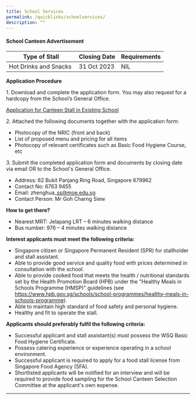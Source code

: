 ```yaml
---
title: School Services
permalink: /quicklinks/schoolservices/
description: ""
---
```

#### School Canteen Advertisement



| Type of Stall| Closing Date | Requirements |
| -------- | -------- | -------- |
| Hot Drinks and Snacks&nbsp;     | 31 Oct 2023     | NIL     |

**Application Procedure**

1\. Download and complete the application form. You may also request for a hardcopy from the School’s General Office.

[Application for Canteen Stall in Existing School](/files/applicationforcanteenstallexistingschool.pdf)

2\. Attached the following documents together with the application form:

- Photocopy of the NRIC (front and back)<br>
- List of proposed menu and pricing for all items<br>
- Photocopy of relevant certificates such as Basic Food Hygiene Course, etc

3\. Submit the completed application form and documents by closing date via email OR to the School's General Office.

- Address: 62 Bukit Panjang Ring Road, Singapore 679962 <br>
- Contact No: 6763 9455 <br>
- Email: zhenghua\_ss@moe.edu.sg <br>
- Contact Person: Mr Goh Charng Siew 

**How to get there?**

- Nearest MRT: Jelapang LRT – 6 minutes walking distance <br>
- Bus number: 976 – 4 minutes walking distance <br>

**Interest applicants must meet the following criteria:**<br>
- Singapore citizen or Singapore Permanent Resident (SPR) for stallholder and stall assistant.<br>
- Able to provide good service and quality food with prices determined in consultation with the school. <br>
- Able to provide cooked food that meets the health / nutritional standards set by the Health Promotion Board (HPB) under the "Healthy Meals in Schools Programme (HMSP)" guidelines (see https://www.hpb.gov.sg/schools/school-programmes/healthy-meals-in-schools-programme). <br>
- Able to maintain high standard of food safety and personal hygiene. <br>
- Healthy and fit to operate the stall. <br>

**Applicants should preferably fulfil the following criteria:** <br>
- Successful applicant and stall assistant(s) must possess the WSQ Basic Food Hygiene Certificate.<br>
- Possess catering experience or experience operating in a school environment.<br>
- Successful applicant is required to apply for a food stall license from Singapore Food Agency (SFA).<br>
- Shortlisted applicants will be notified for an interview and will be required to provide food sampling for the School Canteen Selection Committee at the applicant's own expense.

* * *

